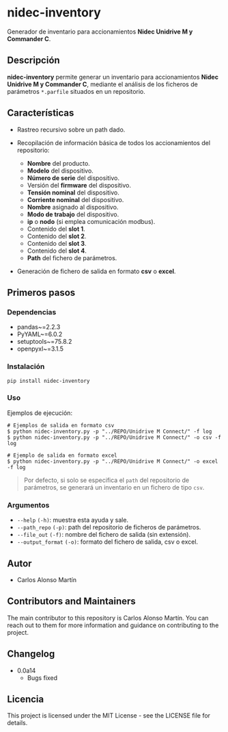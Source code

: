 # nidec-inventory

Generador de inventario para accionamientos **Nidec Unidrive M y Commander C**.

## Descripción

**nidec-inventory** permite generar un inventario para accionamientos **Nidec Unidrive M y Commander C**, mediante el análisis de los ficheros de parámetros `*.parfile` situados en un repositorio.

## Características

- Rastreo recursivo sobre un path dado.
- Recopilación de información básica de todos los accionamientos del repositorio:

    - **Nombre** del producto.
    - **Modelo** del dispositivo.
    - **Número de serie** del dispositivo.
    - Versión del **firmware** del dispositivo.
    - **Tensión nominal** del dispositivo.
    - **Corriente nominal** del dispositivo.
    - **Nombre** asignado al dispositivo.
    - **Modo de trabajo** del dispositivo.
    - **ip** o **nodo** (si emplea comunicación modbus).
    - Contenido del **slot 1**.
    - Contenido del **slot 2**.
    - Contenido del **slot 3**.
    - Contenido del **slot 4**.
    - **Path** del fichero de parámetros.

- Generación de fichero de salida en formato **csv** o **excel**.

## Primeros pasos

### Dependencias

- pandas~=2.2.3
- PyYAML~=6.0.2
- setuptools~=75.8.2
- openpyxl~=3.1.5

### Instalación

```shell
pip install nidec-inventory
```

### Uso

Ejemplos de ejecución:

```shelter
# Ejemplos de salida en formato csv
$ python nidec-inventory.py -p "../REPO/Unidrive M Connect/" -f log
$ python nidec-inventory.py -p "../REPO/Unidrive M Connect/" -o csv -f log
```

```shelter
# Ejemplo de salida en formato excel
$ python nidec-inventory.py -p "../REPO/Unidrive M Connect/" -o excel -f log
```

> Por defecto, si solo se especifica el `path` del repositorio de parámetros, se generará un inventario en un fichero de tipo `csv`.

### Argumentos

- `--help` `(-h)`: muestra esta ayuda y sale.
- `--path_repo` `(-p)`: path del repositorio de ficheros de parámetros.
- `--file_out` `(-f)`: nombre del fichero de salida (sin extensión).
- `--output_format` `(-o)`: formato del fichero de salida, csv o excel.

## Autor

- Carlos Alonso Martín

## Contributors and Maintainers

The main contributor to this repository is Carlos Alonso Martín. You can reach out to them for more information and guidance on contributing to the project.

## Changelog

* 0.0a14
  * Bugs fixed 

## Licencia

This project is licensed under the MIT License - see the LICENSE file for details.